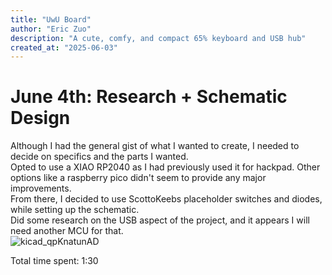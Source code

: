 ```yaml
---
title: "UwU Board"
author: "Eric Zuo"
description: "A cute, comfy, and compact 65% keyboard and USB hub"
created_at: "2025-06-03"
---
```


# June 4th: Research + Schematic Design
Although I had the general gist of what I wanted to create, I needed to decide on specifics and the parts I wanted.  
Opted to use a XIAO RP2040 as I had previously used it for hackpad. Other options like a raspberry pico didn't seem to provide any major improvements.  
From there, I decided to use ScottoKeebs placeholder switches and diodes, while setting up the schematic.  
Did some research on the USB aspect of the project, and it appears I will need another MCU for that.  
![kicad_qpKnatunAD](https://github.com/user-attachments/assets/3e2ffa0d-c344-4cff-bc67-8ba5f29d995d)

Total time spent: 1:30
